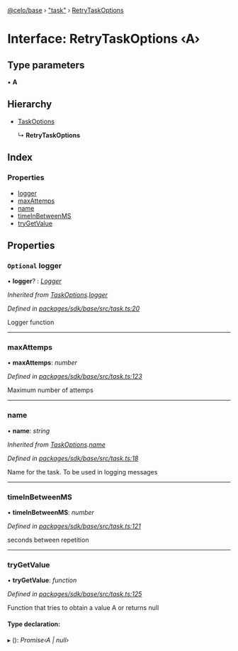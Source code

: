 [@celo/base](../README.md) › ["task"](../modules/_task_.md) › [RetryTaskOptions](_task_.retrytaskoptions.md)

# Interface: RetryTaskOptions ‹**A**›

## Type parameters

▪ **A**

## Hierarchy

* [TaskOptions](_task_.taskoptions.md)

  ↳ **RetryTaskOptions**

## Index

### Properties

* [logger](_task_.retrytaskoptions.md#optional-logger)
* [maxAttemps](_task_.retrytaskoptions.md#maxattemps)
* [name](_task_.retrytaskoptions.md#name)
* [timeInBetweenMS](_task_.retrytaskoptions.md#timeinbetweenms)
* [tryGetValue](_task_.retrytaskoptions.md#trygetvalue)

## Properties

### `Optional` logger

• **logger**? : *[Logger](../modules/_logger_.md#logger)*

*Inherited from [TaskOptions](_task_.taskoptions.md).[logger](_task_.taskoptions.md#optional-logger)*

*Defined in [packages/sdk/base/src/task.ts:20](https://github.com/celo-org/celo-monorepo/blob/master/packages/sdk/base/src/task.ts#L20)*

Logger function

___

###  maxAttemps

• **maxAttemps**: *number*

*Defined in [packages/sdk/base/src/task.ts:123](https://github.com/celo-org/celo-monorepo/blob/master/packages/sdk/base/src/task.ts#L123)*

Maximum number of attemps

___

###  name

• **name**: *string*

*Inherited from [TaskOptions](_task_.taskoptions.md).[name](_task_.taskoptions.md#name)*

*Defined in [packages/sdk/base/src/task.ts:18](https://github.com/celo-org/celo-monorepo/blob/master/packages/sdk/base/src/task.ts#L18)*

Name for the task. To be used in logging messages

___

###  timeInBetweenMS

• **timeInBetweenMS**: *number*

*Defined in [packages/sdk/base/src/task.ts:121](https://github.com/celo-org/celo-monorepo/blob/master/packages/sdk/base/src/task.ts#L121)*

seconds between repetition

___

###  tryGetValue

• **tryGetValue**: *function*

*Defined in [packages/sdk/base/src/task.ts:125](https://github.com/celo-org/celo-monorepo/blob/master/packages/sdk/base/src/task.ts#L125)*

Function that tries to obtain a value A or returns null

#### Type declaration:

▸ (): *Promise‹A | null›*
